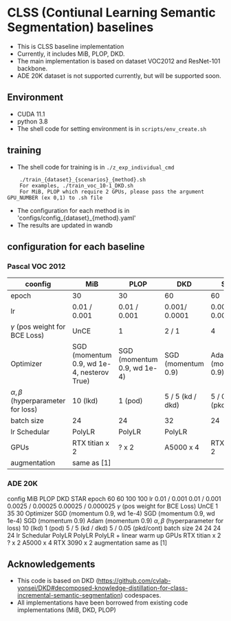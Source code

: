 # CLSS (Contiunal Learning Semantic Segmentation) baselines
- This is CLSS baseline implementation
- Currently, it includes MiB, PLOP, DKD.
- The main implementation is based on dataset VOC2012 and ResNet-101 backbone.
- ADE 20K dataset is not supported currently, but will be supported soon. 

## Environment
- CUDA 11.1
- python 3.8
- The shell code for setting environment is in `scripts/env_create.sh`

## training
- The shell code for training is in `./z_exp_individual_cmd`
```
    ./train_{dataset}_{scenarios}_{method}.sh
    For examples, ./train_voc_10-1_DKD.sh
    For MiB, PLOP which require 2 GPUs, please pass the argument GPU_NUMBER (ex 0,1) to .sh file
```
- The configuration for each method is in 'configs/config_{dataset}_{method}.yaml'
- The results are updated in wandb 


## configuration for each baseline
### Pascal VOC 2012
| coonfig                                  | MiB                                        | PLOP                        | DKD                | STAR                |
|------------------------------------------|--------------------------------------------|-----------------------------|--------------------|---------------------|
| epoch                                    | 30                                         | 30                          | 60                 | 60                  |
| lr                                       | 0.01 / 0.001                               | 0.01 / 0.001                | 0.001/ 0.0001      | 0.001/ 0.0001       |
| $\gamma$ (pos weight for BCE Loss)       | UnCE                                       | 1                           | 2 / 1              | 4                   |
| Optimizer                                | SGD (momentum 0.9, wd 1e-4, nesterov True) | SGD (momentum 0.9, wd 1e-4) | SGD (momentum 0.9) | Adam (momentum 0.9) |
| $\alpha,\beta$ (hyperparameter for loss) | 10 (lkd)                                   | 1 (pod)                     | 5 / 5 (kd / dkd)   | 5 / 0.05 (pkd/cont) |
| batch size                               | 24                                         | 24                          | 32                 | 24                  |
| lr Schedular                             | PolyLR                                     | PolyLR                      | PolyLR             |                     |
| GPUs                                     | RTX titian x 2                             | ? x 2                           | A5000 x 4          | RTX 3090 x 2        |
| augmentation                             | same as [1]                                |

### ADE 20K
config	MiB	PLOP	DKD	STAR
epoch	60	60	100	100
lr	0.01 / 0.001	0.01 / 0.001	0.0025 / 0.00025	0.00025 / 0.000025
$\gamma$ (pos weight for BCE Loss)	UnCE	1	35	30
Optimizer	SGD (momentum 0.9, wd 1e-4)	SGD (momentum 0.9, wd 1e-4)	SGD (momentum 0.9)	Adam (momentum 0.9)
$\alpha,\beta$ (hyperparameter for loss)	10 (lkd)	1 (pod)	5 / 5 (kd / dkd)	5 / 0.05 (pkd/cont)
batch size	24	24	24	24
lr Schedular	PolyLR	PolyLR	PolyLR + linear warm up	
GPUs	RTX titian x 2	? x 2	A5000 x 4	RTX 3090 x 2
augmentation	same as [1]			

## Acknowledgements
* This code is based on DKD (https://github.com/cvlab-yonsei/DKD#decomposed-knowledge-distillation-for-class-incremental-semantic-segmentation) codespaces.
* All implementations have been borrowed from existing code implementations (MiB, DKD, PLOP)
